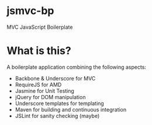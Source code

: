 jsmvc-bp
========

MVC JavaScript Boilerplate

What is this?
========
A boilerplate application combining the following aspects:
* Backbone & Underscore for MVC
* RequireJS for AMD
* Jasmine for Unit Testing
* jQuery for DOM manipulation
* Underscore templates for templating
* Maven for building and continuous integration
* JSLint for sanity checking (maybe)